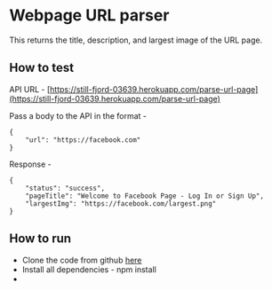 # Webpage URL parser

This returns the title, description, and largest image of the URL page.

## How to test

API URL - [https://still-fjord-03639.herokuapp.com/parse-url-page](https://still-fjord-03639.herokuapp.com/parse-url-page)

Pass a body to the API in the format - 
```
{
    "url": "https://facebook.com"
}
```

Response - 
```
{
    "status": "success",
    "pageTitle": "Welcome to Facebook Page - Log In or Sign Up",
    "largestImg": "https://facebook.com/largest.png"
}
```

## How to run

- Clone the code from github [here](https://github.com/Hershur/get-webpage-meta-data)
- Install all dependencies - npm install
- 

